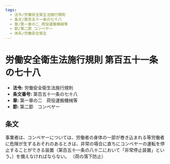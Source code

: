 ```yaml
---
tags:
  - 法令/労働安全衛生法施行規則
  - 条文/第百五十一条の七十八
  - 章/第一章の二_荷役運搬機械等
  - 節/第二節_コンベヤー
  - 体系/労働安全衛生
---
```

# 労働安全衛生法施行規則 第百五十一条の七十八

- **法令:** 労働安全衛生法施行規則
- **条文番号:** 第百五十一条の七十八
- **章:** 第一章の二　荷役運搬機械等
- **節:** 第二節　コンベヤー

## 条文
事業者は、コンベヤーについては、労働者の身体の一部が巻き込まれる等労働者に危険が生ずるおそれのあるときは、非常の場合に直ちにコンベヤーの運転を停止することができる装置（第百五十一条の八十二において「非常停止装置」という。）を備えなければならない。
（荷の落下防止）

